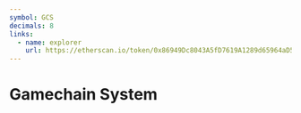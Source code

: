 ```yaml
---
symbol: GCS
decimals: 8
links:
  - name: explorer
    url: https://etherscan.io/token/0x86949Dc8043A5fD7619A1289d65964aD5ec3D25c
---
```


# Gamechain System
